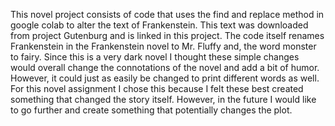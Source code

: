This novel project consists of code that uses the find and replace method in google colab to alter the text of Frankenstein. This text was downloaded from project Gutenburg and is linked in this project. The code itself renames Frankenstein in the Frankenstein novel to Mr. Fluffy and, the word monster to fairy. Since this is a very dark novel I thought these simple changes would overall change the connotations of the novel and add a bit of humor. However, it could just as easily be changed to print different words as well. For this novel assignment I chose this because I felt these best created something that changed the story itself. However, in the future I would like to go further and create something that potentially changes the plot. 
